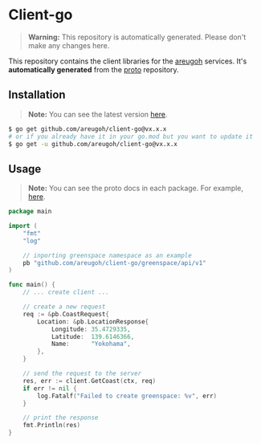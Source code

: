 # Client-go

> **Warning:** This repository is automatically generated. Please don't make any changes here.

This repository contains the client libraries for the [areugoh](https://github.com/areugoh) services.
It's **automatically generated** from the [proto](https://github.com/areugoh/proto) repository.

## Installation

> **Note:** You can see the latest version [here](https://github.com/areugoh/client-go/tags).

```bash
$ go get github.com/areugoh/client-go@vx.x.x
# or if you already have it in your go.mod but you want to update it
$ go get -u github.com/areugoh/client-go@vx.x.x
```

## Usage

> **Note:** You can see the proto docs in each package. For example, [here](https://github.com/areugoh/proto/blob/main/proto/greenspace/api/v1/README.md).

```go
package main

import (
    "fmt"
    "log"

    // inporting greenspace namespace as an example
    pb "github.com/areugoh/client-go/greenspace/api/v1"
)

func main() {
    // ... create client ...

    // create a new request
    req := &pb.CoastRequest{
        Location: &pb.LocationResponse{
            Longitude: 35.4729335,
            Latitude:  139.6146366,
            Name:      "Yokohama",
        },
    }

    // send the request to the server
    res, err := client.GetCoast(ctx, req)
    if err != nil {
        log.Fatalf("Failed to create greenspace: %v", err)
    }

    // print the response
    fmt.Println(res)
}
```
